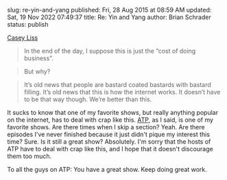 slug: re-yin-and-yang
published: Fri, 28 Aug 2015 at 08:59 AM
updated: Sat, 19 Nov 2022 07:49:37 
title: Re: Yin and Yang
author: Brian Schrader
status: publish

[Casey Liss](http://www.caseyliss.com/2015/8/28/yin-and-yang)

> In the end of the day, I suppose this is just the “cost of doing business”.

> But why?

> It’s old news that people are bastard coated bastards with bastard filling. It’s old news that this is how the internet works. It doesn’t have to be that way though. We’re better than this.

It sucks to know that one of my favorite shows, but really anything popular on the internet, has to deal with crap like this. [ATP][1], as I said, is one of my favorite shows. Are there times when I skip a section? Yeah. Are there episodes I've never finished because it just didn't pique my interest this time? Sure. Is it still a great show? Absolutely. I'm sorry that the hosts of ATP have to deal with crap like this, and I hope that it doesn't discourage them too much. 

To all the guys on ATP: You have a great show. Keep doing great work.

[1]: http://atp.fm

